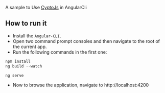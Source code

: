 A sample to Use  [CyptoJs](https://www.npmjs.com/package/crypto-js) in AngularCli

How to run it
-------------

- Install the `Angular-CLI`.
- Open two command prompt consoles and then navigate to the root of the current app.
- Run the following commands in the first one:

```PowerShell
npm install
ng build --watch

ng serve
```

- Now to browse the application, navigate to http://localhost:4200
